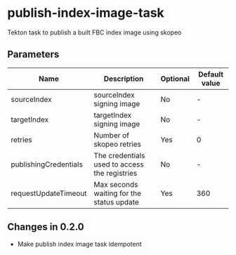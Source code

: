 # publish-index-image-task

Tekton task to publish a built FBC index image using skopeo

## Parameters

| Name                  | Description                                   | Optional | Default value |
|-----------------------|-----------------------------------------------|----------|---------------|
| sourceIndex           | sourceIndex signing image                     | No       | -             |
| targetIndex           | targetIndex signing image                     | No       | -             |
| retries               | Number of skopeo retries                      | Yes      | 0             |
| publishingCredentials | The credentials used to access the registries | No       | -             |
| requestUpdateTimeout  | Max seconds waiting for the status update     | Yes      | 360           |

## Changes in 0.2.0
* Make publish index image task idempotent